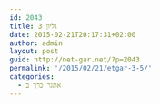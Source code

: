 ```yaml
---
id: 2043
title: גליון 3
date: 2015-02-21T20:17:31+02:00
author: admin
layout: post
guid: http://net-gar.net/?p=2043
permalink: '/2015/02/21/etgar-3-5/'
categories:
  - אתגר כרך ב
---
```

